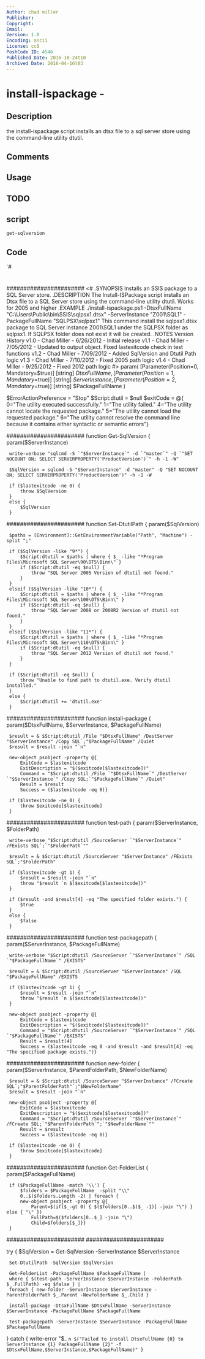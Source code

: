 ```yaml
---
Author: chad miller
Publisher: 
Copyright: 
Email: 
Version: 1.0
Encoding: ascii
License: cc0
PoshCode ID: 4546
Published Date: 2016-10-24t10
Archived Date: 2016-04-16t03
---
```


# install-ispackage - 

## Description

the install-ispackage script installs an dtsx file to a sql server store using the command-line utility dtutil.

## Comments



## Usage



## TODO



## script

`get-sqlversion`

## Code

`#
 #
 #######################
 <#
 .SYNOPSIS
 Installs an SSIS package to a SQL Server store.
 .DESCRIPTION
 The Install-ISPackage script installs an Dtsx file to a SQL Server store using the command-line utility dtutil.
 Works for 2005 and higher
 .EXAMPLE
 ./install-ispackage.ps1 -DtsxFullName "C:\Users\Public\bin\SSIS\sqlpsx1.dtsx" -ServerInstance "Z001\SQL1" -PackageFullName "SQLPSX\sqlpsx1"
 This command install the sqlpsx1.dtsx package to SQL Server instance Z001\SQL1 under the SQLPSX folder as sqlpsx1. If SQLPSX folder does not exist it will be created.
 .NOTES
 Version History
 v1.0   - Chad Miller - 6/26/2012 - Initial release
 v1.1   - Chad Miller - 7/05/2012 - Updated to output object. Fixed lastexitcode check in test functions
 v1.2   - Chad Miller - 7/09/2012 - Added SqlVersion and Dtutil Path logic
 v1.3   - Chad Miller - 7/10/2012 - Fixed 2005 path logic
 v1.4   - Chad Miller - 9/25/2012 - Fixed 2012 path logic
 #>
 param(
 [Parameter(Position=0, Mandatory=$true)]
 [string]
 $DtsxFullName,
 [Parameter(Position=1, Mandatory=$true)]
 [string]
 $ServerInstance,
 [Parameter(Position=2, Mandatory=$true)]
 [string]
 $PackageFullName
 )
 
 
 $ErrorActionPreference = "Stop"
 $Script:dtutil = $null
 $exitCode = @{
 0="The utility executed successfully."
 1="The utility failed."
 4="The utility cannot locate the requested package."
 5="The utility cannot load the requested package."
 6="The utility cannot resolve the command line because it contains either syntactic or semantic errors"}
 
 #######################
 function Get-SqlVersion
 {
     param($ServerInstance)
     
     write-verbose "sqlcmd -S `"$ServerInstance`" -d `"master`" -Q `"SET NOCOUNT ON; SELECT SERVERPROPERTY('ProductVersion')`" -h -1 -W"
     
     $SqlVersion = sqlcmd -S "$ServerInstance" -d "master" -Q "SET NOCOUNT ON; SELECT SERVERPROPERTY('ProductVersion')" -h -1 -W
 
     if ($lastexitcode -ne 0) {
         throw $SqlVersion
     }
     else {
         $SqlVersion
     }
     
 
 #######################
 function Set-DtutilPath
 {
     param($SqlVersion)
 
     $paths = [Environment]::GetEnvironmentVariable("Path", "Machine") -split ";"
 
     if ($SqlVersion -like "9*") {
         $Script:dtutil = $paths | where { $_ -like "*Program Files\Microsoft SQL Server\90\DTS\Binn\" }
         if ($Script:dtutil -eq $null) {
             throw "SQL Server 2005 Version of dtutil not found."
         }
     }
     elseif ($SqlVersion -like "10*") {
         $Script:dtutil = $paths | where { $_ -like "*Program Files\Microsoft SQL Server\100\DTS\Binn\" }
         if ($Script:dtutil -eq $null) {
             throw "SQL Server 2008 or 2008R2 Version of dtutil not found."
         }
     }
     elseif ($SqlVersion -like "11*") {
         $Script:dtutil = $paths | where { $_ -like "*Program Files\Microsoft SQL Server\110\DTS\Binn\" }
         if ($Script:dtutil -eq $null) {
             throw "SQL Server 2012 Version of dtutil not found."
         }
     }
 
     if ($Script:dtutil -eq $null) {
         throw "Unable to find path to dtutil.exe. Verify dtutil installed."
     }
     else {
         $Script:dtutil += 'dtutil.exe'
     }
     
  
 #######################
 function install-package
 {
     param($DtsxFullName, $ServerInstance, $PackageFullName)
     
     $result = & $Script:dtutil /File "$DtsxFullName" /DestServer "$ServerInstance" /Copy SQL`;"$PackageFullName" /Quiet
     $result = $result -join "`n"
 
     new-object psobject -property @{
         ExitCode = $lastexitcode
         ExitDescription = "$($exitcode[$lastexitcode])"
         Command = "$Script:dtutil /File `"$DtsxFullName`" /DestServer `"$ServerInstance`" /Copy SQL;`"$PackageFullName`" /Quiet"
         Result = $result
         Success = ($lastexitcode -eq 0)}
 
     if ($lastexitcode -ne 0) {
         throw $exitcode[$lastexitcode]
     }
 
 
 #######################
 function test-path
 {
     param($ServerInstance, $FolderPath)
 
     write-verbose "$Script:dtutil /SourceServer `"$ServerInstance`" /FExists SQL`;`"$FolderPath`""
 
     $result = & $Script:dtutil /SourceServer "$ServerInstance" /FExists SQL`;"$FolderPath"
 
     if ($lastexitcode -gt 1) {
         $result = $result -join "`n"
         throw "$result `n $($exitcode[$lastexitcode])"
     }
 
     if ($result -and $result[4] -eq "The specified folder exists.") {
         $true
     }
     else {
         $false
     }
 
 
 #######################
 function test-packagepath
 {
     param($ServerInstance, $PackageFullName)
 
     write-verbose "$Script:dtutil /SourceServer `"$ServerInstance`" /SQL `"$PackageFullName`" /EXISTS"
     
     $result = & $Script:dtutil /SourceServer "$ServerInstance" /SQL "$PackageFullName" /EXISTS
 
     if ($lastexitcode -gt 1) {
         $result = $result -join "`n"
         throw "$result `n $($exitcode[$lastexitcode])"
     }
 
     new-object psobject -property @{
         ExitCode = $lastexitcode
         ExitDescription = "$($exitcode[$lastexitcode])"
         Command = "$Script:dtutil /SourceServer `"$ServerInstance`" /SQL `"$PackageFullName`" /EXISTS"
         Result = $result[4]
         Success = ($lastexitcode -eq 0 -and $result -and $result[4] -eq "The specified package exists.")}
 
 
 
 #######################
 function new-folder
 {
     param($ServerInstance, $ParentFolderPath, $NewFolderName)
 
     $result = & $Script:dtutil /SourceServer "$ServerInstance" /FCreate SQL`;"$ParentFolderPath"`;"$NewFolderName"
     $result = $result -join "`n"
 
     new-object psobject -property @{
         ExitCode = $lastexitcode
         ExitDescription = "$($exitcode[$lastexitcode])"
         Command = "$Script:dtutil /SourceServer `"$ServerInstance`" /FCreate SQL;`"$ParentFolderPath`";`"$NewFolderName`""
         Result = $result
         Success = ($lastexitcode -eq 0)}
 
     if ($lastexitcode -ne 0) {
         throw $exitcode[$lastexitcode]
     }
 
 
 #######################
 function Get-FolderList
 {
     param($PackageFullName)
 
     if ($PackageFullName -match '\\') {
         $folders = $PackageFullName  -split "\\"
         0..$($folders.Length -2) | foreach { 
         new-object psobject -property @{
             Parent=$(if($_-gt 0) { $($folders[0..$($_ -1)] -join "\") } else { "\" })
             FullPath=$($folders[0..$_] -join "\")
             Child=$folders[$_]}}
     }
 
  
 #######################
 #######################
 
 try {
     $SqlVersion = Get-SqlVersion -ServerInstance $ServerInstance
     
     Set-DtutilPath -SqlVersion $SqlVersion
     
     Get-FolderList -PackageFullName $PackageFullName |
     where { $(test-path -ServerInstance $ServerInstance -FolderPath $_.FullPath) -eq $false } |
     foreach { new-folder -ServerInstance $ServerInstance -ParentFolderPath $_.Parent -NewFolderName $_.Child }
 
     install-package -DtsxFullName $DtsxFullName -ServerInstance $ServerInstance -PackageFullName $PackageFullName
     
     test-packagepath -ServerInstance $ServerInstance -PackageFullName $PackageFullName
 }
 catch {
     write-error "$_ `n $("Failed to install DtsxFullName {0} to ServerInstance {1} PackageFullName {2}" -f $DtsxFullName,$ServerInstance,$PackageFullName)"
 }
`

